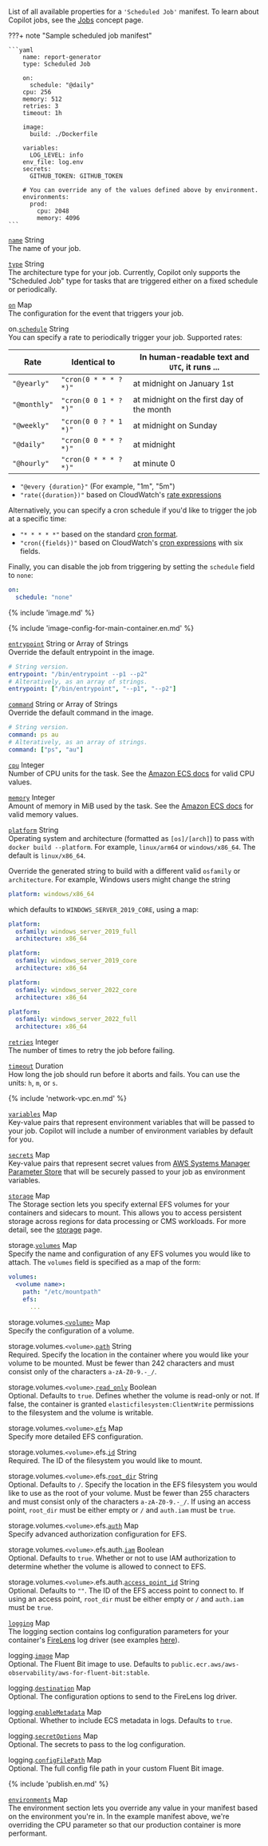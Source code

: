 List of all available properties for a `'Scheduled Job'` manifest. To learn about Copilot jobs, see the [Jobs](../concepts/jobs.en.md) concept page.

???+ note "Sample scheduled job manifest"

    ```yaml
        name: report-generator
        type: Scheduled Job
    
        on:
          schedule: "@daily"
        cpu: 256
        memory: 512
        retries: 3
        timeout: 1h
    
        image:
          build: ./Dockerfile
    
        variables:
          LOG_LEVEL: info
        env_file: log.env
        secrets:
          GITHUB_TOKEN: GITHUB_TOKEN
    
        # You can override any of the values defined above by environment.
        environments:
          prod:
            cpu: 2048
            memory: 4096
    ```

<a id="name" href="#name" class="field">`name`</a> <span class="type">String</span>  
The name of your job.

<div class="separator"></div>

<a id="type" href="#type" class="field">`type`</a> <span class="type">String</span>  
The architecture type for your job.
Currently, Copilot only supports the "Scheduled Job" type for tasks that are triggered either on a fixed schedule or periodically.

<div class="separator"></div>

<a id="on" href="#on" class="field">`on`</a> <span class="type">Map</span>  
The configuration for the event that triggers your job.

<span class="parent-field">on.</span><a id="on-schedule" href="#on-schedule" class="field">`schedule`</a> <span class="type">String</span>  
You can specify a rate to periodically trigger your job. Supported rates:

| Rate         | Identical to          | In human-readable text and `UTC`, it runs ... |
| ------------ | --------------------- | --------------------------------------------- |
| `"@yearly"`  | `"cron(0 * * * ? *)"` | at midnight on January 1st                    |
| `"@monthly"` | `"cron(0 0 1 * ? *)"` | at midnight on the first day of the month     |
| `"@weekly"`  | `"cron(0 0 ? * 1 *)"` | at midnight on Sunday                         |
| `"@daily"`   | `"cron(0 0 * * ? *)"` | at midnight                                   |
| `"@hourly"`  | `"cron(0 * * * ? *)"` | at minute 0                                   |

* `"@every {duration}"` (For example, "1m", "5m")
* `"rate({duration})"` based on CloudWatch's [rate expressions](https://docs.aws.amazon.com/AmazonCloudWatch/latest/events/ScheduledEvents.html#RateExpressions)

Alternatively, you can specify a cron schedule if you'd like to trigger the job at a specific time:

* `"* * * * *"` based on the standard [cron format](https://en.wikipedia.org/wiki/Cron#Overview).
* `"cron({fields})"` based on CloudWatch's [cron expressions](https://docs.aws.amazon.com/AmazonCloudWatch/latest/events/ScheduledEvents.html#CronExpressions) with six fields.

Finally, you can disable the job from triggering by setting the `schedule` field to `none`:
```yaml
on:
  schedule: "none"
```

<div class="separator"></div>

{% include 'image.md' %}

{% include 'image-config-for-main-container.en.md' %}

<div class="separator"></div>  

<a id="entrypoint" href="#entrypoint" class="field">`entrypoint`</a> <span class="type">String or Array of Strings</span>  
Override the default entrypoint in the image.
```yaml
# String version.
entrypoint: "/bin/entrypoint --p1 --p2"
# Alteratively, as an array of strings.
entrypoint: ["/bin/entrypoint", "--p1", "--p2"]
```

<div class="separator"></div>

<a id="command" href="#command" class="field">`command`</a> <span class="type">String or Array of Strings</span>  
Override the default command in the image.

```yaml
# String version.
command: ps au
# Alteratively, as an array of strings.
command: ["ps", "au"]
```

<div class="separator"></div>

<a id="cpu" href="#cpu" class="field">`cpu`</a> <span class="type">Integer</span>  
Number of CPU units for the task. See the [Amazon ECS docs](https://docs.aws.amazon.com/AmazonECS/latest/developerguide/task-cpu-memory-error.html) for valid CPU values.

<div class="separator"></div>

<a id="memory" href="#memory" class="field">`memory`</a> <span class="type">Integer</span>  
Amount of memory in MiB used by the task. See the [Amazon ECS docs](https://docs.aws.amazon.com/AmazonECS/latest/developerguide/task-cpu-memory-error.html) for valid memory values.

<div class="separator"></div>

<a id="platform" href="#platform" class="field">`platform`</a> <span class="type">String</span>  
Operating system and architecture (formatted as `[os]/[arch]`) to pass with `docker build --platform`. For example, `linux/arm64` or `windows/x86_64`. The default is `linux/x86_64`.

Override the generated string to build with a different valid `osfamily` or `architecture`. For example, Windows users might change the string
```yaml
platform: windows/x86_64
```
which defaults to `WINDOWS_SERVER_2019_CORE`, using a map:
```yaml
platform:
  osfamily: windows_server_2019_full
  architecture: x86_64
```
```yaml
platform:
  osfamily: windows_server_2019_core
  architecture: x86_64
```
```yaml
platform:
  osfamily: windows_server_2022_core
  architecture: x86_64
```
```yaml
platform:
  osfamily: windows_server_2022_full
  architecture: x86_64
```

<div class="separator"></div>

<a id="retries" href="#retries" class="field">`retries`</a> <span class="type">Integer</span>  
The number of times to retry the job before failing.

<div class="separator"></div>

<a id="timeout" href="#timeout" class="field">`timeout`</a> <span class="type">Duration</span>  
How long the job should run before it aborts and fails. You can use the units: `h`, `m`, or `s`.

<div class="separator"></div>

{% include 'network-vpc.en.md' %}

<div class="separator"></div>

<a id="variables" href="#variables" class="field">`variables`</a> <span class="type">Map</span>  
Key-value pairs that represent environment variables that will be passed to your job. Copilot will include a number of environment variables by default for you.

<div class="separator"></div>

<a id="secrets" href="#secrets" class="field">`secrets`</a> <span class="type">Map</span>  
Key-value pairs that represent secret values from [AWS Systems Manager Parameter Store](https://docs.aws.amazon.com/systems-manager/latest/userguide/systems-manager-parameter-store.html) that will be securely passed to your job as environment variables.

<div class="separator"></div>

<a id="storage" href="#storage" class="field">`storage`</a> <span class="type">Map</span>  
The Storage section lets you specify external EFS volumes for your containers and sidecars to mount. This allows you to access persistent storage across regions for data processing or CMS workloads. For more detail, see the [storage](../developing/storage.en.md) page.

<span class="parent-field">storage.</span><a id="volumes" href="#volumes" class="field">`volumes`</a> <span class="type">Map</span>  
Specify the name and configuration of any EFS volumes you would like to attach. The `volumes` field is specified as a map of the form:
```yaml
volumes:
  <volume name>:
    path: "/etc/mountpath"
    efs:
      ...
```

<span class="parent-field">storage.volumes.</span><a id="volume" href="#volume" class="field">`<volume>`</a> <span class="type">Map</span>  
Specify the configuration of a volume.

<span class="parent-field">storage.volumes.`<volume>`.</span><a id="path" href="#path" class="field">`path`</a> <span class="type">String</span>  
Required. Specify the location in the container where you would like your volume to be mounted. Must be fewer than 242 characters and must consist only of the characters `a-zA-Z0-9.-_/`.

<span class="parent-field">storage.volumes.`<volume>`.</span><a id="read_only" href="#read-only" class="field">`read_only`</a> <span class="type">Boolean</span>  
Optional. Defaults to `true`. Defines whether the volume is read-only or not. If false, the container is granted `elasticfilesystem:ClientWrite` permissions to the filesystem and the volume is writable.

<span class="parent-field">storage.volumes.`<volume>`.</span><a id="efs" href="#efs" class="field">`efs`</a> <span class="type">Map</span>  
Specify more detailed EFS configuration.

<span class="parent-field">storage.volumes.`<volume>`.efs.</span><a id="id" href="#id" class="field">`id`</a> <span class="type">String</span>  
Required. The ID of the filesystem you would like to mount.

<span class="parent-field">storage.volumes.`<volume>`.efs.</span><a id="root_dir" href="#root-dir" class="field">`root_dir`</a> <span class="type">String</span>  
Optional. Defaults to `/`. Specify the location in the EFS filesystem you would like to use as the root of your volume. Must be fewer than 255 characters and must consist only of the characters `a-zA-Z0-9.-_/`. If using an access point, `root_dir` must be either empty or `/` and `auth.iam` must be `true`.

<span class="parent-field">storage.volumes.`<volume>`.efs.</span><a id="auth" href="#auth" class="field">`auth`</a> <span class="type">Map</span>  
Specify advanced authorization configuration for EFS.

<span class="parent-field">storage.volumes.`<volume>`.efs.auth.</span><a id="iam" href="#iam" class="field">`iam`</a> <span class="type">Boolean</span>  
Optional. Defaults to `true`. Whether or not to use IAM authorization to determine whether the volume is allowed to connect to EFS.

<span class="parent-field">storage.volumes.`<volume>`.efs.auth.</span><a id="access_point_id" href="#access-point-id" class="field">`access_point_id`</a> <span class="type">String</span>  
Optional. Defaults to `""`. The ID of the EFS access point to connect to. If using an access point, `root_dir` must be either empty or `/` and `auth.iam` must be `true`.

<div class="separator"></div>

<a id="logging" href="#logging" class="field">`logging`</a> <span class="type">Map</span>  
The logging section contains log configuration parameters for your container's [FireLens](https://docs.aws.amazon.com/AmazonECS/latest/developerguide/using_firelens.html) log driver (see examples [here](../developing/sidecars.en.md#sidecar-patterns)).

<span class="parent-field">logging.</span><a id="logging-image" href="#logging-image" class="field">`image`</a> <span class="type">Map</span>  
Optional. The Fluent Bit image to use. Defaults to `public.ecr.aws/aws-observability/aws-for-fluent-bit:stable`.

<span class="parent-field">logging.</span><a id="logging-destination" href="#logging-destination" class="field">`destination`</a> <span class="type">Map</span>  
Optional. The configuration options to send to the FireLens log driver.

<span class="parent-field">logging.</span><a id="logging-enableMetadata" href="#logging-enableMetadata" class="field">`enableMetadata`</a> <span class="type">Map</span>  
Optional. Whether to include ECS metadata in logs. Defaults to `true`.

<span class="parent-field">logging.</span><a id="logging-secretOptions" href="#logging-secretOptions" class="field">`secretOptions`</a> <span class="type">Map</span>  
Optional. The secrets to pass to the log configuration.

<span class="parent-field">logging.</span><a id="logging-configFilePath" href="#logging-configFilePath" class="field">`configFilePath`</a> <span class="type">Map</span>  
Optional. The full config file path in your custom Fluent Bit image.

{% include 'publish.en.md' %}

<div class="separator"></div>

<a id="environments" href="#environments" class="field">`environments`</a> <span class="type">Map</span>  
The environment section lets you override any value in your manifest based on the environment you're in.
In the example manifest above, we're overriding the CPU parameter so that our production container is more performant.
